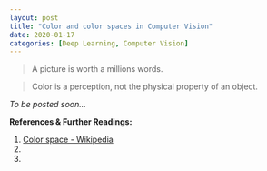 ```yaml
---
layout: post
title: "Color and color spaces in Computer Vision"
date: 2020-01-17
categories: [Deep Learning, Computer Vision]
---
```


> A picture is worth a millions words.


> Color is a perception, not the physical property of an object.



*To be posted soon...*





**References & Further Readings:**  

1. [Color space - Wikipedia](https://en.wikipedia.org/wiki/Color_space)
2. [](https://www.dcc.fc.up.pt/~mcoimbra/lectures/MAPI_1415/CV_1415_T1.pdf)
3. [](http://sun.aei.polsl.pl/~mkawulok/stud/graph/instr.pdf)

